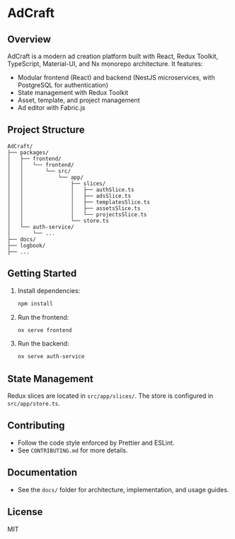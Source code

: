 # AdCraft

## Overview
AdCraft is a modern ad creation platform built with React, Redux Toolkit, TypeScript, Material-UI, and Nx monorepo architecture. It features:
- Modular frontend (React) and backend (NestJS microservices, with PostgreSQL for authentication)
- State management with Redux Toolkit
- Asset, template, and project management
- Ad editor with Fabric.js

## Project Structure
```
AdCraft/
├── packages/
│   ├── frontend/
│   │   └── frontend/
│   │       └── src/
│   │           └── app/
│   │               ├── slices/
│   │               │   ├── authSlice.ts
│   │               │   ├── adsSlice.ts
│   │               │   ├── templatesSlice.ts
│   │               │   ├── assetsSlice.ts
│   │               │   └── projectsSlice.ts
│   │               └── store.ts
│   └── auth-service/
│       └── ...
├── docs/
├── logbook/
├── ...
```

## Getting Started
1. Install dependencies:
   ```bash
   npm install
   ```
2. Run the frontend:
   ```bash
   nx serve frontend
   ```
3. Run the backend:
   ```bash
   nx serve auth-service
   ```

## State Management
Redux slices are located in `src/app/slices/`. The store is configured in `src/app/store.ts`.

## Contributing
- Follow the code style enforced by Prettier and ESLint.
- See `CONTRIBUTING.md` for more details.

## Documentation
- See the `docs/` folder for architecture, implementation, and usage guides.

## License
MIT

